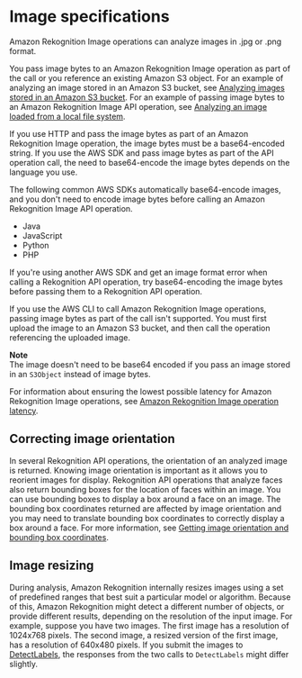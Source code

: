 # Image specifications<a name="images-information"></a>

Amazon Rekognition Image operations can analyze images in \.jpg or \.png format\.

You pass image bytes to an Amazon Rekognition Image operation as part of the call or you reference an existing Amazon S3 object\. For an example of analyzing an image stored in an Amazon S3 bucket, see [Analyzing images stored in an Amazon S3 bucket](images-s3.md)\. For an example of passing image bytes to an Amazon Rekognition Image API operation, see [Analyzing an image loaded from a local file system](images-bytes.md)\.

If you use HTTP and pass the image bytes as part of an Amazon Rekognition Image operation, the image bytes must be a base64\-encoded string\. If you use the AWS SDK and pass image bytes as part of the API operation call, the need to base64\-encode the image bytes depends on the language you use\. 

The following common AWS SDKs automatically base64\-encode images, and you don't need to encode image bytes before calling an Amazon Rekognition Image API operation\.
+ Java
+ JavaScript
+ Python
+ PHP

If you're using another AWS SDK and get an image format error when calling a Rekognition API operation, try base64\-encoding the image bytes before passing them to a Rekognition API operation\.

If you use the AWS CLI to call Amazon Rekognition Image operations, passing image bytes as part of the call isn't supported\. You must first upload the image to an Amazon S3 bucket, and then call the operation referencing the uploaded image\.

**Note**  
The image doesn't need to be base64 encoded if you pass an image stored in an `S3Object` instead of image bytes\.

For information about ensuring the lowest possible latency for Amazon Rekognition Image operations, see [Amazon Rekognition Image operation latency](operation-latency.md)\. 

## Correcting image orientation<a name="images-image-orientation-correction"></a>

In several Rekognition API operations, the orientation of an analyzed image is returned\. Knowing image orientation is important as it allows you to reorient images for display\. Rekognition API operations that analyze faces also return bounding boxes for the location of faces within an image\. You can use bounding boxes to display a box around a face on an image\. The bounding box coordinates returned are affected by image orientation and you may need to translate bounding box coordinates to correctly display a box around a face\. For more information, see [Getting image orientation and bounding box coordinates](images-orientation.md)\. 

## Image resizing<a name="images-image-sizing"></a>

During analysis, Amazon Rekognition internally resizes images using a set of predefined ranges that best suit a particular model or algorithm\. Because of this, Amazon Rekognition might detect a different number of objects, or provide different results, depending on the resolution of the input image\. For example, suppose you have two images\. The first image has a resolution of 1024x768 pixels\. The second image, a resized version of the first image, has a resolution of 640x480 pixels\. If you submit the images to [DetectLabels](API_DetectLabels.md), the responses from the two calls to `DetectLabels` might differ slightly\.